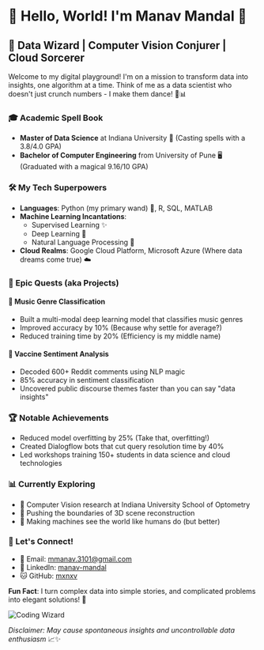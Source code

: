 # 👋 Hello, World! I'm Manav Mandal 🚀

## 🧠 Data Wizard | Computer Vision Conjurer | Cloud Sorcerer

Welcome to my digital playground! I'm on a mission to transform data into insights, one algorithm at a time. Think of me as a data scientist who doesn't just crunch numbers - I make them dance! 💃📊

### 🎓 Academic Spell Book
- **Master of Data Science** at Indiana University 📜 (Casting spells with a 3.8/4.0 GPA)
- **Bachelor of Computer Engineering** from University of Pune 🖥️ (Graduated with a magical 9.16/10 GPA)

### 🛠️ My Tech Superpowers
- **Languages**: Python (my primary wand) 🐍, R, SQL, MATLAB
- **Machine Learning Incantations**: 
  - Supervised Learning ✨
  - Deep Learning 🧠
  - Natural Language Processing 💬
- **Cloud Realms**: Google Cloud Platform, Microsoft Azure (Where data dreams come true) ☁️

### 🚀 Epic Quests (aka Projects)

#### 🎵 Music Genre Classification 
- Built a multi-modal deep learning model that classifies music genres
- Improved accuracy by 10% (Because why settle for average?) 
- Reduced training time by 20% (Efficiency is my middle name)

#### 💉 Vaccine Sentiment Analysis
- Decoded 600+ Reddit comments using NLP magic
- 85% accuracy in sentiment classification 
- Uncovered public discourse themes faster than you can say "data insights"

### 🏆 Notable Achievements
- Reduced model overfitting by 25% (Take that, overfitting!)
- Created Dialogflow bots that cut query resolution time by 40% 
- Led workshops training 150+ students in data science and cloud technologies

### 📊 Currently Exploring
- 🔬 Computer Vision research at Indiana University School of Optometry
- 🧩 Pushing the boundaries of 3D scene reconstruction
- 🤖 Making machines see the world like humans do (but better)

### 🤝 Let's Connect!
- 📧 Email: mmanav.3101@gmail.com
- 💼 LinkedIn: [manav-mandal](https://linkedin.com/in/manav-mandal)
- 🐱 GitHub: [mxnxv](https://github.com/mxnxv)

**Fun Fact**: I turn complex data into simple stories, and complicated problems into elegant solutions! 🌟

![Coding Wizard](https://media.giphy.com/media/CuuSHzuc0O166MRfjt/giphy.gif?cid=790b76117ljf2ljoksxq66ajmkp9d2n1q5ktl9mgltfdve1w&ep=v1_gifs_search&rid=giphy.gif&ct=g)

*Disclaimer: May cause spontaneous insights and uncontrollable data enthusiasm* 📈✨

